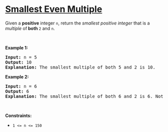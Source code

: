 # [Smallest Even Multiple](https://leetcode.com/problems/smallest-even-multiple/)
<p>Given a <strong>positive</strong> integer <code>n</code>, return the <em>smallest positive integer</em> that is a <em>multiple</em> of<strong> both </strong><code>2</code> and <code>n</code>.</p>

<p>&nbsp;</p>
<p><strong class="example">Example 1:</strong></p>

<pre><strong>Input:</strong> n = 5
<strong>Output:</strong> 10
<strong>Explanation:</strong> The smallest multiple of both 5 and 2 is 10.
</pre>

<p><strong class="example">Example 2:</strong></p>

<pre><strong>Input:</strong> n = 6
<strong>Output:</strong> 6
<strong>Explanation:</strong> The smallest multiple of both 6 and 2 is 6. Note that a number is a multiple of itself.
</pre>


<p>&nbsp;</p>
<p><strong>Constraints:</strong></p>

<ul>
	<li><code>1 <= n <= 150

</code></li>
</ul>
